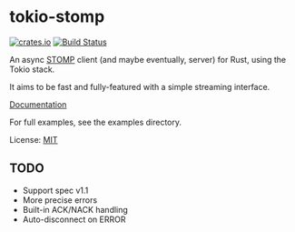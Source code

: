 # tokio-stomp
[![crates.io](https://img.shields.io/crates/v/tokio-stomp.svg)](https://crates.io/crates/tokio-stomp)
[![Build Status](https://travis-ci.org/adwhit/tokio-stomp.svg?branch=master)](https://travis-ci.org/adwhit/tokio-stomp)


An async [STOMP](https://stomp.github.io/) client (and maybe eventually, server) for Rust, using the Tokio stack.

It aims to be fast and fully-featured with a simple streaming interface.

[Documentation](https://docs.rs/tokio-stomp/0.1.0/tokio_stomp/)

For full examples, see the examples directory.

License: [MIT](LICENSE)

## TODO

* Support spec v1.1
* More precise errors
* Built-in ACK/NACK handling
* Auto-disconnect on ERROR
